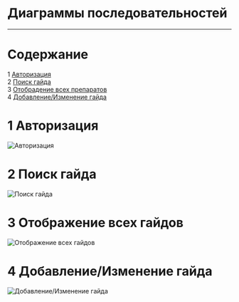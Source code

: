 # Диаграммы последовательностей
---

# Содержание
1 [Авторизация](#auth)  
2 [Поиск гайда](#search)  
3 [Отобрадение всех препаратов](#show)  
4 [Добавление/Изменение гайда](#add)

<a name="auth"/>

# 1 Авторизация
![Авторизация](https://github.com/SBavia/Smoker-s-paradise/blob/master/docs/SystemProject/SequenceDiagrams/Authorization.png)

<a name="search"/>

# 2 Поиск гайда
![Поиск гайда](https://github.com/SBavia/Smoker-s-paradise/blob/master/docs/SystemProject/SequenceDiagrams/Search.png)

<a name="show"/>

# 3 Отображение всех гайдов
![Отображение всех гайдов](https://github.com/SBavia/Smoker-s-paradise/blob/master/docs/SystemProject/SequenceDiagrams/AllGuides.png)

<a name="add"/>

# 4 Добавление/Изменение гайда
![Добавление/Изменение гайда](https://github.com/SBavia/Smoker-s-paradise/blob/master/docs/SystemProject/SequenceDiagrams/AddGuide.png)
